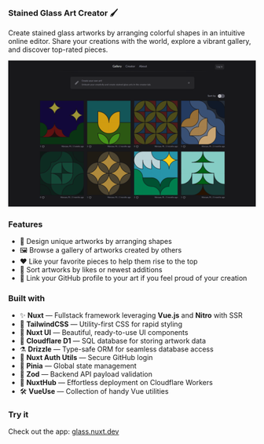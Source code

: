 ### Stained Glass Art Creator 🖌️

Create stained glass artworks by arranging colorful shapes in an intuitive online editor.
Share your creations with the world, explore a vibrant gallery, and discover top-rated pieces.

![Art Gallery](/public/promo.png)

### Features
- 🧩 Design unique artworks by arranging shapes  
- 🖼️ Browse a gallery of artworks created by others  
- ❤️ Like your favorite pieces to help them rise to the top  
- 🔎 Sort artworks by likes or newest additions  
- 🪪 Link your GitHub profile to your art if you feel proud of your creation

### Built with
- ✨ **Nuxt** — Fullstack framework leveraging **Vue.js** and **Nitro** with SSR
- 🎨 **TailwindCSS** — Utility-first CSS for rapid styling
- 💎 **Nuxt UI** — Beautiful, ready-to-use UI components
- 💾 **Cloudflare D1** — SQL database for storing artwork data
- ⚗️ **Drizzle** — Type-safe ORM for seamless database access
- 🔐 **Nuxt Auth Utils** — Secure GitHub login
- 🍍 **Pinia** — Global state management
- 🛟 **Zod** — Backend API payload validation
- 🚀 **NuxtHub** — Effortless deployment on Cloudflare Workers
- 🛠️ **VueUse** — Collection of handy Vue utilities

### Try it

Check out the app: [glass.nuxt.dev](https://glass.nuxt.dev)
